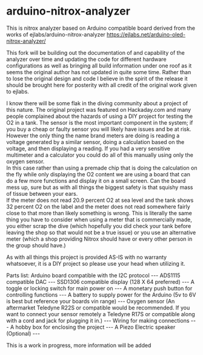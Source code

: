 # arduino-nitrox-analyzer
This is nitrox analyzer based on Arduino compatible board derived from the works of ejlabs/arduino-nitrox-analyzer https://ejlabs.net/arduino-oled-nitrox-analyzer/

This fork will be building out the documentation of and capability of the analyzer over time and updating the code for different hardware configurations as well as bringing 
all build information under one roof as it seems the original author has not updated in quite some time.  Rather than to lose the original design and code I believe in 
the spirit of the release it should be brought here for posterity with all credit of the original work given to ejlabs.

I know there will be some flak in the diving community about a project of this nature.  The original project was featured on Hackaday.com and many people complained about 
the hazards of using a DIY project for testing the O2 in a tank.  The sensor is the most important component in the system; if you buy a cheap or faulty sensor you will 
likely have issues and be at risk.  However the only thing the name brand meters are doing is reading a voltage generated by a similar sensor, doing a calculation based 
on the voltage, and then displaying a reading.  If you had a very sensitive multimeter and a calculator you could do all of this manually using only the oxygen sensor.  
In this case rather than using a premade chip that is doing the calculation on the fly while only displaying the O2 content we are using a board that can do a few more 
functions and display it on a small screen.  Can the board mess up, sure but as with all things the biggest safety is that squishy mass of tissue between your ears.  
If the meter does not read 20.9 percent O2 at sea level and the tank shows 32 percent O2 on the label and the meter does not read somewhere fairly close to that more than 
likely something is wrong.  This is literally the same thing you have to consider when using a meter that is commercially made, you either scrap the dive (which hopefully 
you did check your tank before leaving the shop so that would not be a true issue) or you use an alternative meter (which a shop providing Nitrox should have or every 
other person in the group should have.)

As with all things this project is provided AS-IS with no warranty whatsoever, it is a DIY project so please use your head when utilizing it.

Parts list:
Arduino board compatible with the I2C protocol --- 
ADS1115 compatible DAC --- 
SSD1306 compatible display (128 X 64 preferred) --- 
A toggle or locking switch for main power on --- 
A monetary push button for controlling functions --- 
A battery to supply power for the Arduino (5v to 6V is best but reference your boards vin range) --- 
Oxygen sensor (An aftermarket Teledyne R22S or compatible would be recommended. If you want to connect your sensor remotely a Teledyne R17S or 
compatible along with a cord and jack for plugging it in.) --- 
Wiring for making connections --- 
A hobby box for enclosing the project --- 
A Piezo Electric speaker (Optional) --- 

This is a work in progress, more information will be added 





